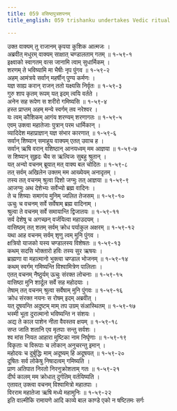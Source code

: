 ```yaml
---
title: 059 वसिष्ठपुत्रशपनम्
title_english: 059 trishanku undertakes Vedic ritual

---
```

उक्त वाक्यम् तु राजानम् कृपया कुशिक आत्मजः ।  
अब्रवीत् मधुरम् वाक्यम् साक्षात् चण्डालताम् गतम् ॥ १-५९-१  
इक्ष्वाको स्वागतम् वत्स जानामि त्वाम् सुधार्मिकम् ।  
शरणम् ते भविष्यामि मा भैषीः नृप पुंगव ॥ १-५९-२  
अहम् आमंत्रये सर्वान् महर्षीन् पुण्य कर्मणः ।  
यज्ञ साह्य करान् राजन् ततो यक्ष्यसि निर्वृतः ॥ १-५९-३  
गुरु शाप कृतम् रूपम् यत् इदम् त्वयि वर्तते ।  
अनेन सह रूपेण स शरीरो गमिष्यसि ॥ १-५९-४  
हस्त प्राप्तम् अहम् मन्ये स्वर्गम् तव नरेश्वर ।  
यः त्वम् कौशिकम् आगंय शरण्यम् शरणागतः ॥ १-५९-५  
एवम् उक्त्वा महातेजाः पुत्रान् परम धार्मिकान् ।  
व्यादिदेश महाप्राज्ञान् यज्ञ संभार कारणात् ॥ १-५९-६  
सर्वान् शिष्यान् समाहूय वाक्यम् एतत् उवाच ह ।  
सर्वान् ऋषि वरान् वशिष्ठान् आनयध्वम् मम आज्ञया ॥ १-५९-७  
स शिष्यान् सुहृदः चैव स ऋत्विजः सुबहु श्रुतान् ।  
यत् अन्यो वचनम् ब्रूयात् मत् वाक्य बल चोदितः ॥ १-५९-८  
तत् सर्वम् अखिलेन उक्तम् मम आख्येयम् अनादृतम् ।  
तस्य तत् वचनम् श्रुत्वा दिशो जग्मुः तत् आज्ञया ॥ १-५९-९  
आजग्मुः अथ देशेभ्यः सर्वेभ्यो ब्रह्म वादिनः ।  
ते च शिष्याः समागंय मुनिम् ज्वलित तेजसम् ॥ १-५९-१०  
ऊचुः च वचनम् सर्वे सर्वेषाम् ब्रह्म वादिनाम् ।  
श्रुत्वा ते वचनम् सर्वे समायान्ति द्विजातयः ॥ १-५९-११  
सर्व देशेषु च अगच्छन् वर्जयित्वा महाउदयम् ।  
वासिष्ठम् तत् शतम् सर्वम् क्रोध पर्याकुल अक्षरम् ॥ १-५९-१२  
यथा आह वचनम् सर्वम् शृणु त्वम् मुनि पुंगव ।  
क्षत्रियो याजको यस्य चण्डालस्य विशेषतः ॥ १-५९-१३  
कथम् सदसि भोक्तारो हविः तस्य सुर ऋषयः ।  
ब्राह्मणा वा महात्मानो भुक्त्वा चण्डाल भोजनम् ॥ १-५९-१४  
कथम् स्वर्गम् गमिष्यन्ति विश्वामित्रेण पालिताः ।  
एतत् वचनम् नैष्ठुर्यम् ऊचुः संरक्त लोचनाः ॥ १-५९-१५  
वासिष्ठा मुनि शार्दूल सर्वे सह महोदयाः ।  
तेषाम् तत् वचनम् श्रुत्वा सर्वेषाम् मुनि पुंगवः ॥ १-५९-१६  
क्रोध संरक्त नयनः स रोषम् इदम् अब्रवीत् ।  
यत् दूषयन्ति अदुष्टम् माम् तप उग्रम् संआस्थितम् ॥ १-५९-१७  
भस्मी भूता दुरात्मानो भविष्यन्ति न संशयः ।  
अद्य ते काल पाशेन नीता वैवस्तव क्षयम् ॥ १-५९-१८  
सप्त जाति शतानि एव मृतपाः सन्तु सर्वशः ।  
श्व मांस नियत आहारा मुष्टिका नाम निर्घृणाः ॥ १-५९-१९  
विकृताः च विरूपाः च लोकान् अनुचरन्तु इमान् ।  
महोदयः च दुर्बुद्धिः माम् अदूष्यम् हि अदूषयत् ॥ १-५९-२०  
दूषितः सर्व लोकेषु निषादत्वम् गमिष्यति ।  
प्राण अतिपात निरतो निरनुक्रोशताम् गतः ॥ १-५९-२१  
दीर्घ कालम् मम क्रोधात् दुर्गतिम् वर्तयिष्यति ।  
एतावत् उक्त्वा वचनम् विश्वामित्रो महातपाः ।  
विरराम महातेजा ऋषि मध्ये महामुनिः ॥ १-५९-२२  
इति वाल्मीकि रामायणे आदि काव्ये बाल काण्डे एको न षष्टितमः सर्गः